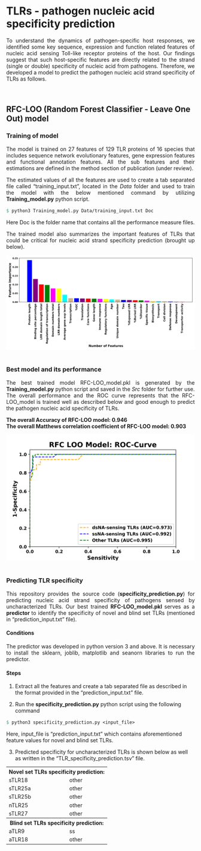 # TLRs - pathogen nucleic acid specificity prediction

<html>
<head>
</head>
<body>
  
<p align="justify">To understand the dynamics of pathogen-specific host responses, we identified some key sequence, expression and function related features of nucleic acid sensing Toll-like receptor proteins of the host. Our findings suggest that such host-specific features are directly related to the strand (single or double) specificity of nucleic acid from pathogens. Therefore, we developed a model to predict the pathogen nucleic acid strand specificity of TLRs as follows.</p>

<br>

## RFC-LOO (Random Forest Classifier - Leave One Out) model

### Training of model
<p align="justify">The model is trained on 27 features of 129 TLR proteins of 16 species that includes sequence network evolutionary features, gene expression features and functional annotation features. All the sub features and their estimations are defined in the method section of publication (under review).</p> 

<p align="justify">The estimated values of all the features are used to create a tab separated file called “training_input.txt”, located in the <i>Data</i> folder and used to train the model with the below mentioned command by utilizing <b>Training_model.py</b> python script. 

```p
$ python3 Training_model.py Data/training_input.txt Doc
```
Here Doc is the folder name that contains all the performance measure files.

<p align="justify">The trained model also summarizes the important features of TLRs that could be critical for nucleic acid strand specificity prediction (brought up below).</p> 

<div align="center"><img src="./Doc/RFC-LOO_Model_Important_features.png"><br></div>
<br>

### Best model and its performance
<p align="justify">The best trained model RFC-LOO_model.pkl is generated by the <b>Training_model.py</b> python script and saved in the <i>Src</i> folder for further use. The overall performance and the ROC curve represents that the RFC-LOO_model is trained well as described below and good enough to predict the pathogen nucleic acid specificity of TLRs.</p>  

<p align="justify"><b> The overall Accuracy of RFC-LOO model: 0.946 </b><br>
<b>The overall Matthews correlation coefficient of RFC-LOO model: 0.903 </b></p>

<div align="center"><img src="./Doc/RFC-LOO_Model_ROC_Curve.png"><br></div>
<br>

### Predicting TLR specificity

<p align="justify"> This repository provides the source code (<b>specificity_prediction.py</b>) for predicting nucleic acid strand specificity of pathogens sensed by uncharacterized TLRs. Our best trained <b> RFC-LOO_model.pkl </b> serves as a <b> predictor </b> to identify the specificity of novel and blind set TLRs (mentioned in “prediction_input.txt” file).</p>

#### Conditions

<p align="justify">The predictor was developed in python version 3 and above. It is necessary to install the sklearn, joblib, matplotlib and seanorn libraries to run the predictor.</p> 

#### Steps

1. Extract all the features and create a tab separated file as described in the format provided in the “prediction_input.txt” file. 

2. Run the <b>specificity_prediction.py</b> python script using the following command
   
```p
$ python3 specificity_prediction.py <input_file>
```
Here, input_file is “prediction_input.txt” which contains aforementioned feature values for novel and blind set TLRs. 

3. Predicted specificity for uncharacterized TLRs is shown below as well as written in the “TLR_specificity_prediction.tsv” file.

<table align="center">
  <tr> <th colspan="2"> Novel set TLRs specificity prediction: </th> </tr>
  <tr> <td> sTLR18 </td> <td> other </td> </tr>
  <tr> <td> sTLR25a </td> <td> other </td> </tr>
  <tr> <td> sTLR25b </td> <td> other </td> </tr>
  <tr> <td> nTLR25 </td> <td> other </td> </tr>
  <tr> <td> sTLR27 </td> <td> other </td> </tr>
  <tr> <th colspan="2"> Blind set TLRs specificity prediction: </th> </tr>
  <tr> <td> aTLR9 </td> <td> ss </td> </tr>
  <tr> <td> aTLR18 </td> <td> other </td> </tr>
  </table>
  
<br>

</body>
</html>



